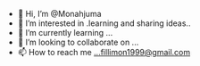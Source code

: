- 👋 Hi, I’m @Monahjuma
- 👀 I’m interested in .learning and sharing ideas..
- 🌱 I’m currently learning ...
- 💞️ I’m looking to collaborate on ...
- 📫 How to reach me ...fillimon1999@gmail.com

<!---
Monahjuma/Monahjuma is a ✨ special ✨ repository because its `README.md` (this file) appears on your GitHub profile.
You can click the Preview link to take a look at your changes.
--->
